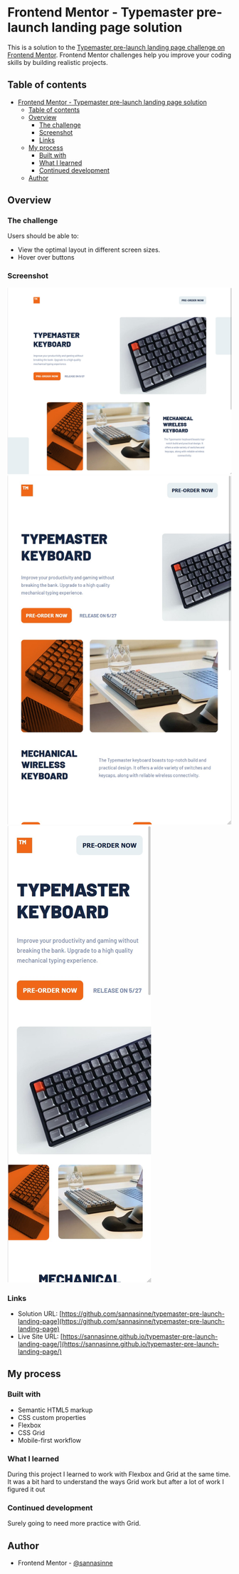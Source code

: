 # Frontend Mentor - Typemaster pre-launch landing page solution

This is a solution to the [Typemaster pre-launch landing page challenge on Frontend Mentor](). Frontend Mentor challenges help you improve your coding skills by building realistic projects.

## Table of contents

- [Frontend Mentor - Typemaster pre-launch landing page solution](#frontend-mentor---typemaster-pre-launch-landing-page-solution)
  - [Table of contents](#table-of-contents)
  - [Overview](#overview)
    - [The challenge](#the-challenge)
    - [Screenshot](#screenshot)
    - [Links](#links)
  - [My process](#my-process)
    - [Built with](#built-with)
    - [What I learned](#what-i-learned)
    - [Continued development](#continued-development)
  - [Author](#author)

## Overview

### The challenge

Users should be able to:

- View the optimal layout in different screen sizes.
- Hover over buttons

### Screenshot

![](./screenshot-desktop.jpg)
![](./screenshot-tablet.jpg)
![](./screenshot-mobile.jpg)

### Links

- Solution URL: [https://github.com/sannasinne/typemaster-pre-launch-landing-page](https://github.com/sannasinne/typemaster-pre-launch-landing-page)
- Live Site URL: [https://sannasinne.github.io/typemaster-pre-launch-landing-page/](https://sannasinne.github.io/typemaster-pre-launch-landing-page/)

## My process

### Built with

- Semantic HTML5 markup
- CSS custom properties
- Flexbox
- CSS Grid
- Mobile-first workflow

### What I learned

During this project I learned to work with Flexbox and Grid at the same time. It was a bit hard to understand the ways Grid work but after a lot of work I figured it out

### Continued development

Surely going to need more practice with Grid.

## Author

- Frontend Mentor - [@sannasinne](https://www.frontendmentor.io/profile/sannasinne)
